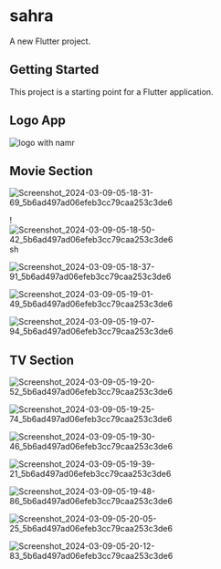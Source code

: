 # sahra

A new Flutter project.

## Getting Started

This project is a starting point for a Flutter application.

## Logo App
![logo with namr](https://github.com/Abdelmonem-wagih/Sahra/assets/58742764/d0983399-0655-40d8-acec-536e40764ec5)

## Movie Section
![Screenshot_2024-03-09-05-18-31-69_5b6ad497ad06efeb3cc79caa253c3de6](https://github.com/Abdelmonem-wagih/Sahra/assets/58742764/4356d359-5101-4475-bc78-8257aef5313f)

!![Screenshot_2024-03-09-05-18-50-42_5b6ad497ad06efeb3cc79caa253c3de6](https://github.com/Abdelmonem-wagih/Sahra/assets/58742764/09f531c6-ceb1-4d38-9f8e-d9d44ba111fe)sh

![Screenshot_2024-03-09-05-18-37-91_5b6ad497ad06efeb3cc79caa253c3de6](https://github.com/Abdelmonem-wagih/Sahra/assets/58742764/ca67f9cd-6fe1-43a5-9f95-c910dfec035d)

![Screenshot_2024-03-09-05-19-01-49_5b6ad497ad06efeb3cc79caa253c3de6](https://github.com/Abdelmonem-wagih/Sahra/assets/58742764/ca8c2256-b995-420b-ad51-83aa37d4f1cf)

![Screenshot_2024-03-09-05-19-07-94_5b6ad497ad06efeb3cc79caa253c3de6](https://github.com/Abdelmonem-wagih/Sahra/assets/58742764/8c1fb08b-ab22-41e9-91da-4c19b6d7beed)

## TV Section
![Screenshot_2024-03-09-05-19-20-52_5b6ad497ad06efeb3cc79caa253c3de6](https://github.com/Abdelmonem-wagih/Sahra/assets/58742764/8970628d-fe82-42ee-9724-467c2e9dd271)

![Screenshot_2024-03-09-05-19-25-74_5b6ad497ad06efeb3cc79caa253c3de6](https://github.com/Abdelmonem-wagih/Sahra/assets/58742764/09f5ff3a-c865-42d5-aa09-921eb761ddbf)

![Screenshot_2024-03-09-05-19-30-46_5b6ad497ad06efeb3cc79caa253c3de6](https://github.com/Abdelmonem-wagih/Sahra/assets/58742764/4ee398bb-9a6f-48b3-af22-1192bf09804d)

![Screenshot_2024-03-09-05-19-39-21_5b6ad497ad06efeb3cc79caa253c3de6](https://github.com/Abdelmonem-wagih/Sahra/assets/58742764/b5c3e214-db63-4430-a1ab-e84e6b8af6cc)

![Screenshot_2024-03-09-05-19-48-86_5b6ad497ad06efeb3cc79caa253c3de6](https://github.com/Abdelmonem-wagih/Sahra/assets/58742764/63ae076a-6d2b-4d67-a16b-6baea8d5cb58)

![Screenshot_2024-03-09-05-20-05-25_5b6ad497ad06efeb3cc79caa253c3de6](https://github.com/Abdelmonem-wagih/Sahra/assets/58742764/6e11680d-cd02-4485-b70d-fffcac29f064)

![Screenshot_2024-03-09-05-20-12-83_5b6ad497ad06efeb3cc79caa253c3de6](https://github.com/Abdelmonem-wagih/Sahra/assets/58742764/93ed2de9-97aa-44c9-ac5b-ca547373eca3)


